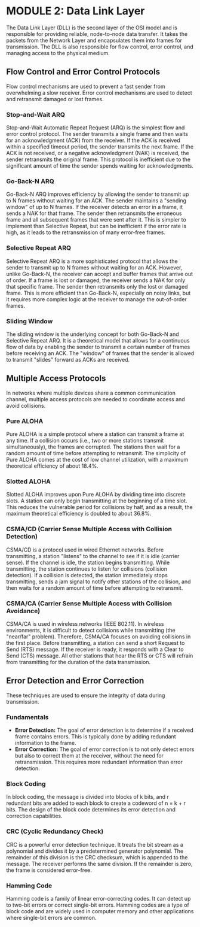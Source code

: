 # MODULE 2: Data Link Layer

The Data Link Layer (DLL) is the second layer of the OSI model and is responsible for providing reliable, node-to-node data transfer. It takes the packets from the Network Layer and encapsulates them into frames for transmission. The DLL is also responsible for flow control, error control, and managing access to the physical medium.

## Flow Control and Error Control Protocols

Flow control mechanisms are used to prevent a fast sender from overwhelming a slow receiver. Error control mechanisms are used to detect and retransmit damaged or lost frames.

### Stop-and-Wait ARQ
Stop-and-Wait Automatic Repeat Request (ARQ) is the simplest flow and error control protocol. The sender transmits a single frame and then waits for an acknowledgment (ACK) from the receiver. If the ACK is received within a specified timeout period, the sender transmits the next frame. If the ACK is not received, or a negative acknowledgment (NAK) is received, the sender retransmits the original frame. This protocol is inefficient due to the significant amount of time the sender spends waiting for acknowledgments.

### Go-Back-N ARQ
Go-Back-N ARQ improves efficiency by allowing the sender to transmit up to N frames without waiting for an ACK. The sender maintains a "sending window" of up to N frames. If the receiver detects an error in a frame, it sends a NAK for that frame. The sender then retransmits the erroneous frame and all subsequent frames that were sent after it. This is simpler to implement than Selective Repeat, but can be inefficient if the error rate is high, as it leads to the retransmission of many error-free frames.

### Selective Repeat ARQ
Selective Repeat ARQ is a more sophisticated protocol that allows the sender to transmit up to N frames without waiting for an ACK. However, unlike Go-Back-N, the receiver can accept and buffer frames that arrive out of order. If a frame is lost or damaged, the receiver sends a NAK for only that specific frame. The sender then retransmits only the lost or damaged frame. This is more efficient than Go-Back-N, especially on noisy links, but it requires more complex logic at the receiver to manage the out-of-order frames.

### Sliding Window
The sliding window is the underlying concept for both Go-Back-N and Selective Repeat ARQ. It is a theoretical model that allows for a continuous flow of data by enabling the sender to transmit a certain number of frames before receiving an ACK. The "window" of frames that the sender is allowed to transmit "slides" forward as ACKs are received.

## Multiple Access Protocols

In networks where multiple devices share a common communication channel, multiple access protocols are needed to coordinate access and avoid collisions.

### Pure ALOHA
Pure ALOHA is a simple protocol where a station can transmit a frame at any time. If a collision occurs (i.e., two or more stations transmit simultaneously), the frames are corrupted. The stations then wait for a random amount of time before attempting to retransmit. The simplicity of Pure ALOHA comes at the cost of low channel utilization, with a maximum theoretical efficiency of about 18.4%.

### Slotted ALOHA
Slotted ALOHA improves upon Pure ALOHA by dividing time into discrete slots. A station can only begin transmitting at the beginning of a time slot. This reduces the vulnerable period for collisions by half, and as a result, the maximum theoretical efficiency is doubled to about 36.8%.

### CSMA/CD (Carrier Sense Multiple Access with Collision Detection)
CSMA/CD is a protocol used in wired Ethernet networks. Before transmitting, a station "listens" to the channel to see if it is idle (carrier sense). If the channel is idle, the station begins transmitting. While transmitting, the station continues to listen for collisions (collision detection). If a collision is detected, the station immediately stops transmitting, sends a jam signal to notify other stations of the collision, and then waits for a random amount of time before attempting to retransmit.

### CSMA/CA (Carrier Sense Multiple Access with Collision Avoidance)
CSMA/CA is used in wireless networks (IEEE 802.11). In wireless environments, it is difficult to detect collisions while transmitting (the "near/far" problem). Therefore, CSMA/CA focuses on avoiding collisions in the first place. Before transmitting, a station can send a short Request to Send (RTS) message. If the receiver is ready, it responds with a Clear to Send (CTS) message. All other stations that hear the RTS or CTS will refrain from transmitting for the duration of the data transmission.

## Error Detection and Error Correction

These techniques are used to ensure the integrity of data during transmission.

### Fundamentals
-   **Error Detection:** The goal of error detection is to determine if a received frame contains errors. This is typically done by adding redundant information to the frame.
-   **Error Correction:** The goal of error correction is to not only detect errors but also to correct them at the receiver, without the need for retransmission. This requires more redundant information than error detection.

### Block Coding
In block coding, the message is divided into blocks of k bits, and r redundant bits are added to each block to create a codeword of n = k + r bits. The design of the block code determines its error detection and correction capabilities.

### CRC (Cyclic Redundancy Check)
CRC is a powerful error detection technique. It treats the bit stream as a polynomial and divides it by a predetermined generator polynomial. The remainder of this division is the CRC checksum, which is appended to the message. The receiver performs the same division. If the remainder is zero, the frame is considered error-free.

### Hamming Code
Hamming code is a family of linear error-correcting codes. It can detect up to two-bit errors or correct single-bit errors. Hamming codes are a type of block code and are widely used in computer memory and other applications where single-bit errors are common.